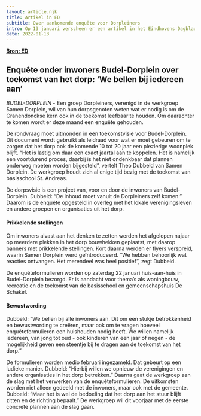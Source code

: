 ```yaml
---
layout: article.njk
title: Artikel in ED
subtitle: Over aankomende enquête voor Dorpleiners
intro: Op 13 januari verscheen er een artikel in het Eindhovens Dagblad over de aankomende enquête die op 22 januari door Samen Dorplein deur aan deur verspreid zal worden. Hieronder staat dit artikel van Roy de Leijer die hiervoor Theo Dubbeld interviewde.
date: 2022-01-13
---
```


**[Bron: ED](https://www.ed.nl/cranendonck-heeze-leende/enquete-onder-inwoners-budel-dorplein-over-toekomst-van-het-dorp-we-bellen-bij-iedereen-aan~a1953466/)**

## Enquête onder inwoners Budel-Dorplein over toekomst van het dorp: ‘We bellen bij iedereen aan’


*BUDEL-DORPLEIN* - Een groep Dorpleiners, verenigd in de werkgroep Samen Dorplein, wil van hun dorpsgenoten weten wat er nodig is om de Cranendonckse kern ook in de toekomst leefbaar te houden. Om daarachter te komen wordt er deze maand een enquête gehouden.

De rondvraag moet uitmonden in een toekomstvisie voor Budel-Dorplein. Dit document wordt gebruikt als leidraad voor wat er moet gebeuren om te zorgen dat het dorp ook de komende 10 tot 20 jaar een plezierige woonplek blijft. “Het is lastig om daar een exact jaartal aan te koppelen. Het is namelijk een voortdurend proces, daarbij is het niet ondenkbaar dat plannen onderweg moeten worden bijgesteld”, vertelt Theo Dubbeld van Samen Dorplein. De werkgroep houdt zich al enige tijd bezig met de toekomst van basisschool St. Andreas.

De dorpsvisie is een project van, voor en door de inwoners van Budel-Dorplein. Dubbeld: “De inhoud moet vanuit de Dorpleiners zelf komen.” Daarom is de enquête opgesteld in overleg met het lokale verenigingsleven en andere groepen en organisaties uit het dorp.

#### Prikkelende stellingen
Om inwoners alvast aan het denken te zetten werden het afgelopen najaar op meerdere plekken in het dorp bouwhekken geplaatst, met daarop banners met prikkelende stellingen. Kort daarna werden er flyers verspreid, waarin Samen Dorplein werd geïntroduceerd. “We hebben behoorlijk wat reacties ontvangen. Het merendeel was heel positief”, zegt Dubbeld.

De enquêteformulieren worden op zaterdag 22 januari huis-aan-huis in Budel-Dorplein bezorgd. Er is aandacht voor thema’s als woningbouw, recreatie en de toekomst van de basisschool en gemeenschapshuis De Schakel.

#### Bewustwording
Dubbeld: “We bellen bij alle inwoners aan. Dit om een stukje betrokkenheid en bewustwording te creëren, maar ook om te vragen hoeveel enquêteformulieren een huishouden nodig heeft. We willen namelijk iedereen, van jong tot oud - ook kinderen van een jaar of negen - de mogelijkheid geven een steentje bij te dragen aan de toekomst van het dorp.”

De formulieren worden medio februari ingezameld. Dat gebeurt op een ludieke manier. Dubbeld: “Hierbij willen we opnieuw de verenigingen en andere organisaties in het dorp betrekken.” Daarna gaat de werkgroep aan de slag met het verwerken van de enquêteformulieren. De uitkomsten worden niet alleen gedeeld met de inwoners, maar ook met de gemeente. Dubbeld: “Maar het is wel de bedoeling dat het dorp aan het stuur blijft zitten en de richting bepaalt.” De werkgroep wil dit voorjaar met de eerste concrete plannen aan de slag gaan.